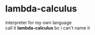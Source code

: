 # lambda-calculus

interpreter for my own language  
call it **lambda-calculus** bc i can't name it
